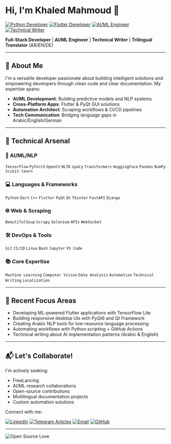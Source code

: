 # Hi, I'm Khaled Mahmoud 👋  
[![Python Developer](https://img.shields.io/badge/Python-Expert-3776AB?logo=python&logoColor=white)](https://github.com/yourusername)
[![Flutter Developer](https://img.shields.io/badge/Flutter-Cross_Platform-02569B?logo=flutter)](https://github.com/yourusername)
[![AI/ML Engineer](https://img.shields.io/badge/AI/ML-Specialist-FF6F00?logo=tensorflow)](https://github.com/yourusername)
[![Technical Writer](https://img.shields.io/badge/Technical_Writer-Progressive-34a853)](https://t.me/knotes56)

**Full-Stack Developer** | **AI/ML Engineer** | **Technical Writer** | **Trilingual Translator** (AR/EN/DE)

---

## 🚀 About Me

I'm a versatile developer passionate about building intelligent solutions and empowering developers through clean code and clear documentation. My expertise spans:

- **AI/ML Development**: Building predictive models and NLP systems
- **Cross-Platform Apps**: Flutter & PyQt GUI solutions
- **Automation Architect**: Scraping workflows & CI/CD pipelines
- **Tech Communication**: Bridging language gaps in Arabic/English/German

---

## 🔧 Technical Arsenal

### 🤖 AI/ML/NLP
`TensorFlow` `PyTorch` `OpenCV` `NLTK` `spaCy` `Transformers` `HuggingFace` `Pandas` `NumPy` `Scikit-learn`

### 💻 Languages & Frameworks
`Python` `Dart` `C++` `Flutter` `PyQt` `Qt` `Tkinter` `FastAPI` `Django`

### 🌐 Web & Scraping
`BeautifulSoup` `Scrapy` `Selenium` `APIs` `WebSocket`

### 🛠️ DevOps & Tools
 `Git` `CI/CD` `Linux` `Bash` `Jupyter` `VS Code`

### 📚 Core Expertise
`Machine Learning` `Computer Vision` `Data Analysis` `Automation` `Technical Writing` `Localization`

---

## 🎯 Recent Focus Areas

- Developing ML-powered Flutter applications with TensorFlow Lite
- Building responsive desktop UIs with PyQt6 and Qt Framework
- Creating Arabic NLP tools for low-resource language processing
- Automating workflows with Python scripting + GitHub Actions
- Technical writing about AI implementation patterns (Arabic & English)

---

## 📬 Let's Collaborate!

I'm actively seeking:
- FreeLancing
- AI/ML research collaborations
- Open-source contributions
- Multilingual documentation projects
- Custom automation solutions

Connect with me:

[![LinkedIn](https://img.shields.io/badge/LinkedIn-Connect-0A66C2?logo=linkedin)](https://www.linkedin.com/in/khaled-mahmoud-b19210311/)
[![Telegram Articles](https://img.shields.io/badge/Telegram-Articles-26A5E4?logo=telegram)](https://t.me/knotes56)
[![Email](https://img.shields.io/badge/Email-Proposal-D14836?logo=gmail)](mailto:khaled.alam5602@email.com)
[![GitHub](https://img.shields.io/badge/GitHub-Profile-181717?logo=github)](https://github.com/k5602)

---
![Open Source Love](https://img.shields.io/badge/Open%20Source-%E2%9D%A4-red)
